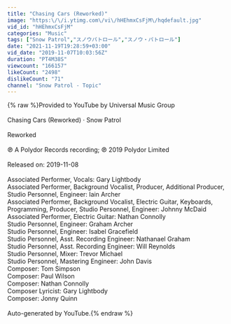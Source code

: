 ```yaml
---
title: "Chasing Cars (Reworked)"
image: "https:\/\/i.ytimg.com\/vi\/hHEhmxCsFjM\/hqdefault.jpg"
vid_id: "hHEhmxCsFjM"
categories: "Music"
tags: ["Snow Patrol","スノウパトロール","スノウ・パトロール"]
date: "2021-11-19T19:28:59+03:00"
vid_date: "2019-11-07T10:03:56Z"
duration: "PT4M38S"
viewcount: "166157"
likeCount: "2498"
dislikeCount: "71"
channel: "Snow Patrol - Topic"
---
```

{% raw %}Provided to YouTube by Universal Music Group<br /><br />Chasing Cars (Reworked) · Snow Patrol<br /><br />Reworked<br /><br />℗ A Polydor Records recording; ℗ 2019 Polydor Limited<br /><br />Released on: 2019-11-08<br /><br />Associated  Performer, Vocals: Gary Lightbody<br />Associated  Performer, Background  Vocalist, Producer, Additional  Producer, Studio  Personnel, Engineer: Iain Archer<br />Associated  Performer, Background  Vocalist, Electric  Guitar, Keyboards, Programming, Producer, Studio  Personnel, Engineer: Johnny McDaid<br />Associated  Performer, Electric  Guitar: Nathan Connolly<br />Studio  Personnel, Engineer: Graham Archer<br />Studio  Personnel, Engineer: Isabel Gracefield<br />Studio  Personnel, Asst.  Recording  Engineer: Nathanael Graham<br />Studio  Personnel, Asst.  Recording  Engineer: Will Reynolds<br />Studio  Personnel, Mixer: Trevor Michael<br />Studio  Personnel, Mastering  Engineer: John Davis<br />Composer: Tom Simpson<br />Composer: Paul Wilson<br />Composer: Nathan Connolly<br />Composer  Lyricist: Gary Lightbody<br />Composer: Jonny Quinn<br /><br />Auto-generated by YouTube.{% endraw %}
